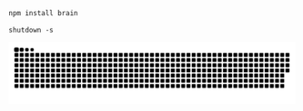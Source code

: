 ```sh-session
npm install brain
```
```sh-session
shutdown -s
```

![Snake animation](https://github.com/Lunahax/Lunahax/blob/output/github-contribution-grid-snake.svg)
